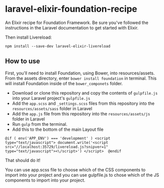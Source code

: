 # laravel-elixir-foundation-recipe
An Elixir recipe for Foundation Framework. Be sure you've followed the instructions in the Laravel documentation to get started with Elixir.

Then install Livereload:

`npm install --save-dev laravel-elixir-livereload`

## How to use

First, you'll need to install Foundation, using Bower, into resources/assets. From the assets directory, enter `bower install foundation` in terminal. This will install Foundation inside of the `bower_componets` folder.

* Download or clone this repository and copy the contents of `gulpfile.js` into your Laravel project's `gulpfile.js`
* Add the `app.scss` and `_settings.scss` files from this repository into the `resources/assets/sass` folder in Laravel
* Add the `app.js` file from this repository into the `resources/assets/js` folder in Laravel
* Run `gulp` from the terminal.
* Add this to the bottom of the main Layout file 

`@if ( env('APP_ENV') === 'development' )
	<script type="text/javascript">
		document.write('<script src="//localhost:35729/livereload.js?snipver=1" type="text/javascript"><\/script>')
	</script> 
@endif`

That should do it!

You can use app.scss file to choose which of the CSS components to import into your project and you can use gulpfile.js to chose which of the JS components to import into your project.
